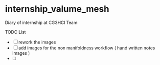 # internship_valume_mesh

Diary of internship at CG3HCI Team



TODO List

- [ ] rework the images
- [ ] add images for the non manifoldness workflow ( hand written notes images )
- [ ] 

